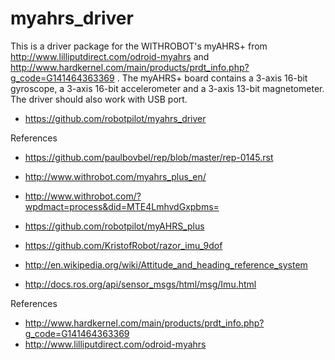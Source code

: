 # myahrs_driver

This is a driver package for the WITHROBOT's myAHRS+ from http://www.lilliputdirect.com/odroid-myahrs and http://www.hardkernel.com/main/products/prdt_info.php?g_code=G141464363369 . The myAHRS+ board contains a 3-axis 16-bit gyroscope, a 3-axis 16-bit accelerometer and a 3-axis 13-bit magnetometer. The driver should also work with USB port.

* https://github.com/robotpilot/myahrs_driver



References

* https://github.com/paulbovbel/rep/blob/master/rep-0145.rst

* http://www.withrobot.com/myahrs_plus_en/
* http://www.withrobot.com/?wpdmact=process&did=MTE4LmhvdGxpbms=
* https://github.com/robotpilot/myAHRS_plus
* https://github.com/KristofRobot/razor_imu_9dof
* http://en.wikipedia.org/wiki/Attitude_and_heading_reference_system

* http://docs.ros.org/api/sensor_msgs/html/msg/Imu.html

References

* http://www.hardkernel.com/main/products/prdt_info.php?g_code=G141464363369
* http://www.lilliputdirect.com/odroid-myahrs